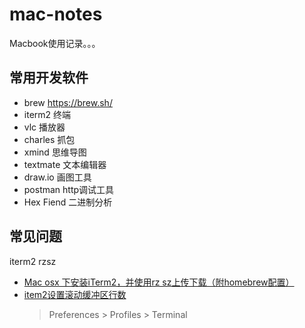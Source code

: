 # mac-notes

Macbook使用记录。。。

## 常用开发软件

* brew https://brew.sh/
* iterm2 终端
* vlc 播放器
* charles 抓包
* xmind 思维导图
* textmate 文本编辑器
* draw.io 画图工具
* postman http调试工具
* Hex Fiend 二进制分析

## 常见问题

iterm2 rzsz

* [Mac osx 下安装iTerm2，并使用rz sz上传下载（附homebrew配置）](https://segmentfault.com/a/1190000012166969)
* [item2设置滚动缓冲区行数](https://blog.csdn.net/yuxeaotao/article/details/99681627)
   >Preferences > Profiles > Terminal
